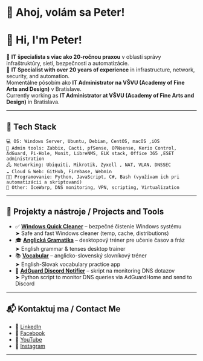 # 👋 Ahoj, volám sa Peter!  
# 👋 Hi, I'm Peter!

🎯 **IT špecialista s viac ako 20-ročnou praxou** v oblasti správy infraštruktúry, sietí, bezpečnosti a automatizácie.  
🎯 **IT Specialist with over 20 years of experience** in infrastructure, network, security, and automation.  
Momentálne pôsobím ako **IT Administrator na VŠVU (Academy of Fine Arts and Design)** v Bratislave.  
Currently working as **IT Administrator at VŠVU (Academy of Fine Arts and Design)** in Bratislava.

---

## 🧰 Tech Stack

```text
💻 OS: Windows Server, Ubuntu, Debian, CentOS, macOS ,iOS
🔧 Admin tools: Zabbix, Cacti, pfSense, OPNsense, Kerio Control, AdGuard, Pi-Hole, Monit, LibreNMS, ELK stack, Office 365 ,ESET administration
🖧 Networking: Ubiquiti, Mikrotik, Zyxell , NAT, VLAN, DNSSEC  
☁️ Cloud & Web: GitHub, Firebase, Webmin 
🧑‍💻 Programovanie: Python, JavaScript, C#, Bash (využívam ich pri automatizácii a skriptovaní)
🧪 Other: IceWarp, DNS monitoring, VPN, scripting, Virtualization  
```

---

## 🎯 Projekty a nástroje / Projects and Tools

- ✅ **[Windows Quick Cleaner](https://github.com/peterfromslovakia/Windows-Quick-Cleaner)** – bezpečné čistenie Windows systému  
  ➤ Safe and fast Windows cleaner (temp, cache, distributions)
- 🎓 **[Anglická Gramatika](https://github.com/peterfromslovakia/Anglicka-Gramatika)** – desktopový tréner pre učenie časov a fráz  
  ➤ English grammar & tenses desktop trainer
- 📚 **[Vocabular](https://github.com/peterfromslovakia/vocabular-program)** – anglicko-slovenský slovníkový tréner  
  ➤ English-Slovak vocabulary practice app
- 📡 **[AdGuard Discord Notifier](https://github.com/peterfromslovakia/AdGuard-Discord-notifier)** – skript na monitoring DNS dotazov  
  ➤ Python script to monitor DNS queries via AdGuardHome and send to Discord

---

## 📬 Kontaktuj ma / Contact Me

- 💼 [LinkedIn](https://www.linkedin.com/in/peter-obala-311897350/)
- 📘 [Facebook](https://www.facebook.com/profile.php?id=100007997895856)
- 🎥 [YouTube](https://www.youtube.com/@peter_obala)
- 📸 [Instagram](https://www.instagram.com/peter_obala/)

---
